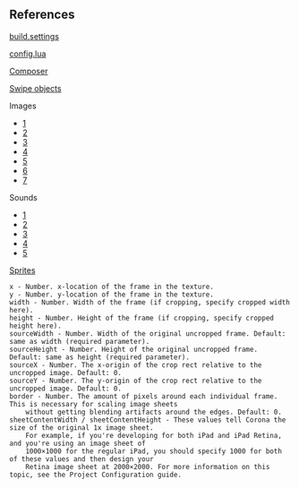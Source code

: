 ## References

[build.settings](https://docs.coronalabs.com/guide/distribution/buildSettings/index.html)

[config.lua](https://docs.coronalabs.com/guide/basics/configSettings/index.html)

[Composer](https://docs.coronalabs.com/daily/guide/system/composer/index.html)

[Swipe objects](https://coronalabs.com/blog/2014/09/16/tutorial-swiping-an-object-to-fixed-points/)

Images

- [1](http://www.hdwallpaperscool.com/running-hd-wallpapers/)
- [2](http://www.iconarchive.com/show/100-flat-2-icons-by-graphicloads/information-icon.html)
- [3](http://imgur.com/gallery/TkW97)
- [4](http://spritefx.blogspot.com.br/2013/04/sprite-animals.html)
- [5](http://ultradownloads.com.br/papel-de-parede/Arte-Digital-Game-Over/)
- [6](http://twistedsifter.com/2013/05/animated-gifs-of-fighting-game-backgrounds/)
- [7](http://alliswall.com/3d-and-abstract/time_traveller_1)

Sounds

- [1](http://free-loops.com/8595-lyrical-battle.html)
- [2](http://www.freesound.org/)
- [3](https://www.youtube.com/watch?v=_GRW6N8N5bs)
- [4](http://freemusicarchive.org/music/BoxCat_Games/)
- [5](http://www.playonloop.com/2015-music-loops/time-attack/)

[Sprites](https://docs.coronalabs.com/api/library/graphics/newImageSheet.html)

```
x - Number. x-location of the frame in the texture.
y - Number. y-location of the frame in the texture.
width - Number. Width of the frame (if cropping, specify cropped width here).
height - Number. Height of the frame (if cropping, specify cropped height here).
sourceWidth - Number. Width of the original uncropped frame. Default: same as width (required parameter).
sourceHeight - Number. Height of the original uncropped frame. Default: same as height (required parameter).
sourceX - Number. The x-origin of the crop rect relative to the uncropped image. Default: 0.
sourceY - Number. The y-origin of the crop rect relative to the uncropped image. Default: 0.
border - Number. The amount of pixels around each individual frame. This is necessary for scaling image sheets
    without getting blending artifacts around the edges. Default: 0.
sheetContentWidth / sheetContentHeight - These values tell Corona the size of the original 1x image sheet.
    For example, if you're developing for both iPad and iPad Retina, and you're using an image sheet of
    1000×1000 for the regular iPad, you should specify 1000 for both of these values and then design your
    Retina image sheet at 2000×2000. For more information on this topic, see the Project Configuration guide.
```